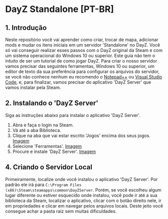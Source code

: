 # DayZ Standalone [PT-BR]

## 1. Introdução

 Neste repositório você vai aprender como criar, trocar de mapa, adicionar mods e mudar os itens iniciais em um servidor 'Standalone' no DayZ. Você só vai conseguir realizar esses passos com o DayZ original da Steam e com um sistema operacional do Windows 10 ou superior. Este guia não tem o intuito de ser um tutorial de como jogar DayZ.
Para criar o nosso servidor vamos precisar das seguintes ferramentas, Windows 10 ou superior, um editor de texto da sua preferência para configurar os arquivos do servidor, se você não conhece nenhum eu recomendo o [Notepad++](https://notepad-plus-plus.org/downloads/) ou [Visual Studio Code](https://code.visualstudio.com/Download), e, para finalizar, vamos precisar do aplicativo 'DayZ Server' que vamos instalar pela Steam.

## 2. Instalando o 'DayZ Server'

 Siga as instruções abaixo para instalar o aplicativo 'DayZ Server'.

 1. Abra e faça o login na Steam.
 2. Vá até a aba Biblioteca.
 3. Clique na aba que vai estar escrito 'Jogos' encima dos seus jogos. [Imagem](https://prnt.sc/AisqsDSwcNoy)
 4. Selecione 'Ferramentas'. [Imagem](https://prnt.sc/BnnGXbihF8ZC)
 5. Procure e instale 'DayZ Server'. [Imagem](https://prnt.sc/wRsCVFLRz33g)

## 4. Criando o Servidor Local

Primeiramente, localize onde você instalou o aplicativo 'DayZ Server'. Por padrão ele irá para ```C:\Program Files (x86)\Steam\steamapps\common\DayZServer```. Porém, se você escolheu algum lugar diferente ou estiver esquecido onde instalou, você pode ir até a sua biblioteca da Steam, localizar o aplicativo, clicar com o botão direito nele, ir em propriedades e clicar em navegar pelos arquivos locais. Deste jeito você consegue achar a pasta raiz sem muitas dificuldades.
